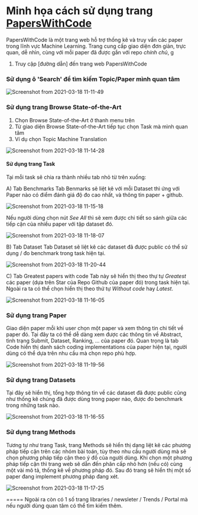 # Minh họa cách sử dụng trang [PapersWithCode](https://paperswithcode.com)

PapersWithCode là một trang web hỗ trợ thống kê và truy vấn các paper trong lĩnh vực Machine Learning. Trang cung cấp giao diện đơn giản, trực quan, dễ nhìn, cùng với mỗi paper đã được gắn với repo *chính chủ*, g

1. Truy cập [đường dẫn] đến trang web PapersWithCode


### Sử dụng ô 'Search' để tìm kiếm Topic/Paper mình quan tâm 

![Screenshot from 2021-03-18 11-11-49](https://user-images.githubusercontent.com/25763738/111572340-fc460680-87da-11eb-8797-76585fbdc079.png)


### Sử dụng trang Browse State-of-the-Art

1. Chọn Browse State-of-the-Art ở thanh menu trên 
2. Từ giao diện Browse State-of-the-Art tiếp tục chọn Task mà mình quan tâm
3. Ví dụ chọn Topic Machine Translation

![Screenshot from 2021-03-18 11-14-28](https://user-images.githubusercontent.com/25763738/111572933-251acb80-87dc-11eb-9d76-e636a5f82d7e.png)


#### Sử dụng trang Task
Tại mỗi task sẽ chia ra thành nhiều tab nhỏ từ trên xuống: 

A) Tab Benchmarks 
Tab Benmarks sẽ liệt kê với mỗi Dataset thì ứng với Paper nào có điểm đánh giá độ đo cao nhất, và thông tin paper + github. 

![Screenshot from 2021-03-18 11-15-18](https://user-images.githubusercontent.com/25763738/111572486-3e6f4800-87db-11eb-99db-15a00f7d59cc.png)

Nếu người dùng chọn nút *See All* thì sẽ xem được chi tiết so sánh giữa các tiếp cận của nhiều paper với tập dataset đó. 

![Screenshot from 2021-03-18 11-18-07](https://user-images.githubusercontent.com/25763738/111572682-afaefb00-87db-11eb-9211-04d087fd7e8a.png)


B) Tab Dataset
Tab Dataset sẽ liệt kê các dataset đã được public có thể sử dụng / đo benchmark trong task hiện tại. 

![Screenshot from 2021-03-18 11-20-44](https://user-images.githubusercontent.com/25763738/111573033-4ed3f280-87dc-11eb-87ce-efce6cbb3b8d.png)


C) Tab Greatest papers with code 
Tab này sẽ hiển thị theo thự tự *Greatest* các paper (dựa trên Star của Repo Github của paper đó) trong task hiện tại. 
Ngoài ra ta có thể chọn hiển thị theo thứ tự *Without code* hay *Latest*. 

![Screenshot from 2021-03-18 11-16-05](https://user-images.githubusercontent.com/25763738/111572536-5941bc80-87db-11eb-8f00-75cfcf428760.png)



### Sử dụng trang Paper
Giao diện paper mỗi khi user chọn một paper và xem thông tin chi tiết về paper đó.
Tại đây ta có thể dễ dàng xem được các thông tin về Abstract, tình trạng Submit, Dataset, Ranking, ...  của paper đó.
Quan trọng là tab Code hiển thị danh sách coding implementations của paper hiện tại, người dùng có thể dựa trên nhu cầu mà chọn repo phù hợp. 

![Screenshot from 2021-03-18 11-19-56](https://user-images.githubusercontent.com/25763738/111572794-e5ec7a80-87db-11eb-8e2a-f8d98a7755a9.png)


### Sử dụng trang Datasets 
Tại đây sẽ hiển thị, tổng hợp thông tin về các dataset đã được public cũng như thống kê chúng đã được dùng trong paper nào, được đo benchmark trong những task nào. 

![Screenshot from 2021-03-18 11-16-55](https://user-images.githubusercontent.com/25763738/111572585-77a7b800-87db-11eb-9fc1-d3a851f9f84e.png)

### Sử dụng trang Methods
Tương tự như trang Task, trang Methods sẽ hiển thị dạng liệt kê các phương pháp tiếp cận trên các nhóm bài toán, tùy theo nhu cầu người dùng mà sẽ chọn phương pháp tiếp cận theo ý đồ của người dùng. 
Khi chọn một phương pháp tiếp cận thì trang web sẽ dẫn đến phân cấp nhỏ hơn (nếu có) cùng một vài mô tả, thống kê về phương pháp đó. Sau đó trang sẽ hiển thị một số paper đang implement phương pháp đang xét. 

![Screenshot from 2021-03-18 11-17-25](https://user-images.githubusercontent.com/25763738/111572621-8bebb500-87db-11eb-840a-0d50bbdf1ae5.png)


=====
Ngoài ra còn có 1 số trang libraries / newsleter / Trends / Portal mà nếu người dùng quan tâm có thể tìm kiếm thêm. 
